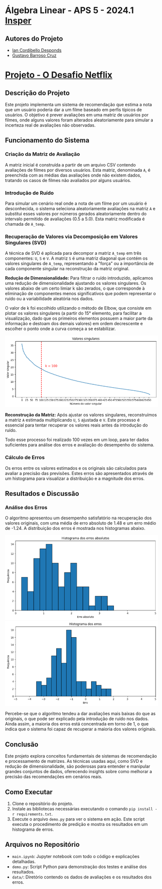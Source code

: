 # Álgebra Linear - APS 5 - 2024.1 [Insper](https://www.insper.edu.br/pt/home)

## Autores do Projeto
- [Ian Cordibello Desponds](https://github.com/iancdesponds)
- [Gustavo Barroso Cruz](https://github.com/Gubscruz)

# [Projeto - O Desafio Netflix](https://github.com/iancdesponds/algebra-linear-desafio-netflix)

## Descrição do Projeto
Este projeto implementa um sistema de recomendação que estima a nota que um usuário poderia dar a um filme baseado em perfis típicos de usuários. O objetivo é prever avaliações em uma matriz de usuários por filmes, onde alguns valores foram alterados aleatoriamente para simular a incerteza real de avaliações não observadas.

## Funcionamento do Sistema
### Criação da Matriz de Avaliação
A matriz inicial é construída a partir de um arquivo CSV contendo avaliações de filmes por diversos usuários. Esta matriz, denominada `A`, é preenchida com as médias das avaliações onde não existem dados, tratando os casos de filmes não avaliados por alguns usuários.

### Introdução de Ruído
Para simular um cenário real onde a nota de um filme por um usuário é desconhecida, o sistema seleciona aleatoriamente avaliações na matriz `A` e substitui esses valores por números gerados aleatoriamente dentro do intervalo permitido de avaliações (0.5 a 5.0). Esta matriz modificada é chamada de `A_temp`.

### Recuperação de Valores via Decomposição em Valores Singulares (SVD)
A técnica de SVD é aplicada para decompor a matriz `A_temp` em três componentes: `U`, `S` e `V`. A matriz `S` é uma matriz diagonal que contém os valores singulares de `A_temp`, representando a "força" ou a importância de cada componente singular na reconstrução da matriz original.

**Redução de Dimensionalidade:**
Para filtrar o ruído introduzido, aplicamos uma redução de dimensionalidade ajustando os valores singulares. Os valores abaixo de um certo limiar k são zerados, o que corresponde à eliminação de componentes menos significativos que podem representar o ruído ou a variabilidade aleatória nos dados.

O valor de k foi escolhido utilizando o método de Elbow, que consiste em plotar os valores singulares (a partir do 15° elemento, para facilitar a visualização, dado que os primeiros elementos possuem a maior parte da informação e destoam dos demais valores) em ordem decrescente e escolher o ponto onde a curva começa a se estabilizar.

<img src='data/img/valor_k.png'>

**Reconstrução da Matriz:**
Após ajustar os valores singulares, reconstruímos a matriz `A` estimada multiplicando `U`, `S` ajustada e `V`. Este processo é essencial para tentar recuperar os valores reais antes da introdução do ruído.

Todo esse processo foi realizado 100 vezes em um loop, para ter dados suficientes para análise dos erros e avaliação do desempenho do sistema.

### Cálculo de Erros
Os erros entre os valores estimados e os originais são calculados para avaliar a precisão das previsões. Estes erros são apresentados através de um histograma para visualizar a distribuição e a magnitude dos erros.

## Resultados e Discussão
### Análise dos Erros

O algoritmo apresentou um desempenho satisfatório na recuperação dos valores originais, com uma média de erro absoluto de 1.48 e um erro médio de -1.24. A distribuição dos erros é mostrada nos histogramas abaixo.

<img src='data/img/histograma_erros_absolutos.png'>
<img src='data/img/histograma_erros.png'>

Percebe-se que o algoritmo tendeu a dar avaliações mais baixas do que as originais, o que pode ser explicado pela introdução de ruído nos dados. Ainda assim, a maioria dos erros está concentrada em torno de 1, o que indica que o sistema foi capaz de recuperar a maioria dos valores originais.

## Conclusão
Este projeto explora conceitos fundamentais de sistemas de recomendação e processamento de matrizes. As técnicas usadas aqui, como SVD e redução de dimensionalidade, são poderosas para entender e manipular grandes conjuntos de dados, oferecendo insights sobre como melhorar a precisão das recomendações em cenários reais.

## Como Executar
1. Clone o repositório do projeto.
2. Instale as bibliotecas necessárias executando o comando `pip install -r requirements.txt`.
3. Execute o arquivo `demo.py` para ver o sistema em ação. Este script executa o procedimento de predição e mostra os resultados em um histograma de erros.

## Arquivos no Repositório
- `main.ipynb`: Jupyter notebook com todo o código e explicações detalhadas.
- `demo.py`: Script Python para demonstração dos testes e análise dos resultados.
- `data/`: Diretório contendo os dados de avaliações e os resultados dos erros.